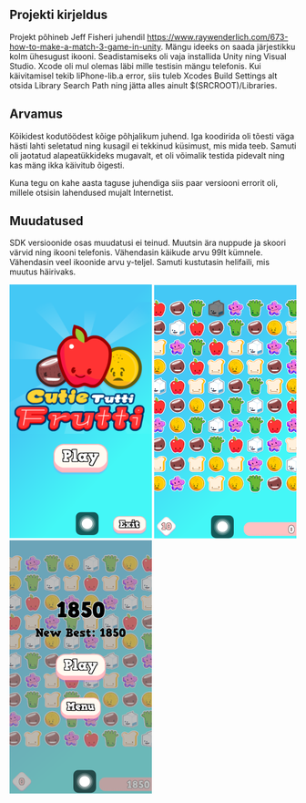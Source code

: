 ## Projekti kirjeldus
Projekt põhineb Jeff Fisheri juhendil https://www.raywenderlich.com/673-how-to-make-a-match-3-game-in-unity. Mängu ideeks on saada järjestikku kolm ühesugust ikooni. Seadistamiseks oli vaja installida Unity ning Visual Studio. Xcode oli mul olemas läbi mille testisin mängu telefonis. Kui käivitamisel tekib liPhone-lib.a error, siis tuleb Xcodes Build Settings alt otsida Library Search Path ning jätta alles ainult $(SRCROOT)/Libraries. 

## Arvamus
Kõikidest kodutöödest kõige põhjalikum juhend. Iga koodirida oli tõesti väga hästi lahti seletatud ning kusagil ei tekkinud küsimust, mis mida teeb. Samuti oli jaotatud alapeatükkideks mugavalt, et oli võimalik testida pidevalt ning kas mäng ikka käivitub õigesti.

Kuna tegu on kahe aasta taguse juhendiga siis paar versiooni errorit oli, millele otsisin lahendused mujalt Internetist. 

## Muudatused
SDK versioonide osas muudatusi ei teinud. Muutsin ära nuppude ja skoori värvid ning ikooni telefonis. Vähendasin käikude arvu 99lt kümnele. Vähendasin veel ikoonide arvu y-teljel. Samuti kustutasin helifaili, mis muutus häirivaks. 


![Screenshot](screen1.png)
![Screenshot](screen2.png)
![Screenshot](screen3.png)